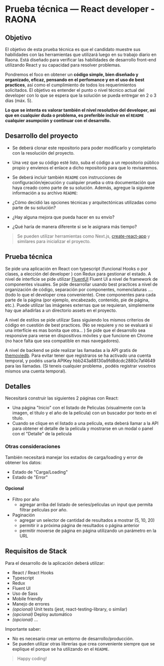 # Prueba técnica — React developer - RAONA

## Objetivo

El objetivo de esta prueba técnica es que el candidato muestre sus habilidades con las herramientas que utilizará luego en su trabajo diario en Raona. Está diseñado para verificar las habilidades de desarrollo front-end utilizando React y su capacidad para resolver problemas.

Pondremos el foco en obtener un **código simple, bien diseñado y organizado, eficaz, pensando en el perfomance y en el uso de best practices**, así como el cumplimiento de todos los requerimientos solicitados.
El objetivo es entender el punto o nivel técnico actual del developer con lo que se espera que la solución se pueda entregar en 2 o 3 dias (máx. 5).

**Lo que se intenta es valorar también el nivel resolutivo del developer, asi que en cualquier duda o problema, es preferible incluir en el `README` cualquier asumpción y continuar con el desarrollo.**

## Desarrollo del proyecto

- Se deberá clonar este repositorio para poder modificarlo y completarlo con la resolución del proyecto.
- Una vez que su código esté listo, suba el código a un repositorio público propio y envíenos el enlace a dicho repositorio para que lo revisaremos.
- Se deberá incluir también `README` con instrucciones de configuración/ejecución y cualquier prueba u otra documentación que haya creado como parte de su solución.
  Además, agregue la siguiente información a su archivo `README`:

- ¿Cómo decidió las opciones técnicas y arquitectónicas utilizadas como parte de su solución?
- ¿Hay alguna mejora que pueda hacer en su envío?
- ¿Qué haría de manera diferente si se le asignara más tiempo?

> Se pueden utilizar herramientas como Next.js, [create-react-app](https://github.com/facebookincubator/create-react-app) y similares para inicializar el proyecto.

## Prueba técnica

Se pide una aplicación en React con typescript (funcional Hooks o por clases, a elección del developer ) con Redux para gestionar el estado. A nivel de interfície se pide utilizar [FluentUI](https://developer.microsoft.com/en-us/fluentui#/controls/web) Fluent UI a nivel de framework de componentes visuales. Se pide desarrollar usando best practices a nivel de organización de código, separación por componentes, nomenclaturas .... (todo lo que el developer crea conveniente).
Cree componentes para cada parte de la página (por ejemplo, encabezado, contenido, pie de página, etc.). Puede utilizar las imágenes externas que se requieran, simplemente hay que añadirlas a un directorio assets en el proyecto.

A nivel de estilos se pide utilizar Sass siguiendo los mismos criterios de código en cuestión de best practices. (No se requiere y no se evaluará si una interfície es mas bonita que otra... )
Se pide que el desarrollo sea responsive para verse en dispositivos móviles y que funcione en Chrome (no hace falta que sea compatible en mas navegadores).

A nivel de backend se pide realizar las llamadas a la API gratis de [themoviedb](https://developer.themoviedb.org/docs). Para evitar tener que registraros se ha activado una cuenta temporal, y podéis usarla APIKey hbb243a88130a9fd8dcdc2880c7af4649 para las llamadas. (Si teneis cualquier problema , podéis registrar vosotros mismos una cuenta temporal).

## Detalles

Necesitará construir las siguientes 2 páginas con React:

- Una página "Inicio" con el listado de Peliculas (visualmente con la imagen, el título y el año de la película) con un buscador por texto en el título.
- Cuando se clique en el listado a una película, esta deberá llamar a la API para obtener el detalle de la película y mostrarse en un modal o panel con el "Detalle" de la pelicula

### Otras consideraciones

También necesitará manejar los estados de carga/loading y error de obtener los datos:

- Estado de "Carga/Loading"
- Estado de "Error"

#### Opcional

- Filtro por año
  - agregar arriba del listado de series/películas un input que permita filtrar películas por año.
- Paginación
  - agregar un selector de cantidad de resultados a mostrar (5, 10, 20)
  - permitir ir a próxima página de resultados o página anterior
  - permitir moverse de página en página utilizando un parámetro en la URL

## Requisitos de Stack

Para el desarrollo de la aplicación deberá utilizar:

- React / React Hooks
- Typescript
- Redux
- Fluent UI
- Uso de Sass
- Mobile friendly
- Manejo de errores
- _(opcional)_ Unit tests (jest, react-testing-library, o similar)
- _(opcional)_ Deploy automático
- _(opcional)_ ...

Importante saber:

- No es necesario crear un entorno de desarrollo/producción.
- Se pueden utilizar otras librerías que crea conveniente siempre que se explique el porque se ha utilizando en el `README`.

> Happy coding!
